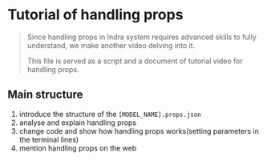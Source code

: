 # Tutorial of handling props

> Since handling props in Indra system requires advanced skills to fully understand, 
> we make another video delving into it.
>
> This file is served as a script and a document of tutorial video for handling props.

## Main structure
1. introduce the structure of the `[MODEL_NAME].props.json`
2. analyse and explain handling props
3. change code and show how handling props works(setting parameters in the terminal lines)
4. mention handling props on the web

